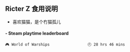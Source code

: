 ## Ricter Z 食用说明
- 喜欢猫猫，是个冇猫孤儿

<!-- steam-box start -->
#### - Steam playtime leaderboard
```text
🎮 World of Warships                 🕘 28 hrs 46 mins
```
<!-- Powered by https://github.com/YouEclipse/steam-box . -->
<!-- steam-box end -->
